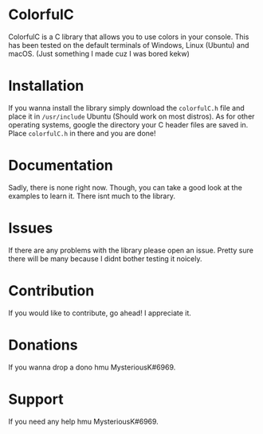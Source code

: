 # ColorfulC
ColorfulC is a C library that allows you to use colors in your console. This has been tested on the default terminals of Windows, Linux (Ubuntu) and macOS. (Just something I made cuz I was bored kekw)
# Installation
If you wanna install the library simply download the `colorfulC.h` file and place it in `/usr/include` Ubuntu (Should work on most distros). As for other operating systems, google the directory your C header files are saved in. Place `colorfulC.h` in there and you are done!
# Documentation
Sadly, there is none right now. Though, you can take a good look at the examples to learn it. There isnt much to the library.
# Issues
If there are any problems with the library please open an issue. Pretty sure there will be many because I didnt bother testing it noicely.
# Contribution
If you would like to contribute, go ahead! I appreciate it.
# Donations
If you wanna drop a dono hmu MysteriousK#6969.
# Support
If you need any help hmu MysteriousK#6969.
